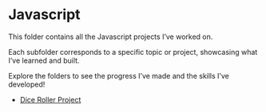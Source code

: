 # Javascript

This folder contains all the Javascript projects I’ve worked on. 

Each subfolder corresponds to a specific topic or project, showcasing what I’ve learned and built.

Explore the folders to see the progress I’ve made and the skills I’ve developed!

- [Dice Roller Project](Dice%20Roller%20Project/README.md)